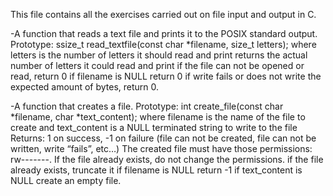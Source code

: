 This file contains all the exercises carried out on file input and
output in C.

-A function that reads a text file and prints it to the POSIX standard
output.
Prototype: ssize_t read_textfile(const char *filename, size_t letters);
where letters is the number of letters it should read and print
returns the actual number of letters it could read and print
if the file can not be opened or read, return 0
if filename is NULL return 0
if write fails or does not write the expected amount of bytes,
return 0.

-A function that creates a file.
Prototype: int create_file(const char *filename, char *text_content);
where filename is the name of the file to create and text_content is
a NULL terminated string to write to the file
Returns: 1 on success, -1 on failure (file can not be created, file
can not be written, write “fails”, etc…)
The created file must have those permissions: rw-------. If the file
already exists, do not change the permissions.
if the file already exists, truncate it
if filename is NULL return -1
if text_content is NULL create an empty file.